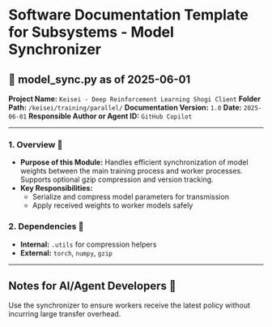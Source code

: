 # Software Documentation Template for Subsystems - Model Synchronizer

## 📘 model_sync.py as of 2025-06-01

**Project Name:** `Keisei - Deep Reinforcement Learning Shogi Client`
**Folder Path:** `/keisei/training/parallel/`
**Documentation Version:** `1.0`
**Date:** `2025-06-01`
**Responsible Author or Agent ID:** `GitHub Copilot`

---

### 1. Overview 📜

* **Purpose of this Module:**
  Handles efficient synchronization of model weights between the main training process and worker processes. Supports optional gzip compression and version tracking.
* **Key Responsibilities:**
  - Serialize and compress model parameters for transmission
  - Apply received weights to worker models safely

### 2. Dependencies 🔗

* **Internal:** `.utils` for compression helpers
* **External:** `torch`, `numpy`, `gzip`

---

## Notes for AI/Agent Developers 🧠

Use the synchronizer to ensure workers receive the latest policy without incurring large transfer overhead.
